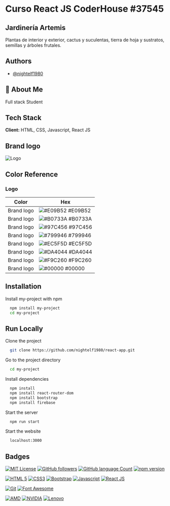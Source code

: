 # Curso React JS CoderHouse #37545
## Jardinería Artemis

Plantas de interior y exterior, cactus y suculentas, tierra de hoja y sustratos, semillas y árboles frutales.


## Authors

- [@nightelf1980](https://www.github.com/nightelf1980/)


## 🚀 About Me

Full stack Student


## Tech Stack

**Client:** HTML, CSS, Javascript, React JS


## Brand logo

![Logo](https://live.staticflickr.com/65535/52352460604_f02de0fccb_c.jpg)
## Color Reference

### Logo 

| Color             | Hex                                                                |
| ----------------- | ------------------------------------------------------------------ |
| Brand logo | ![#E09B52](https://via.placeholder.com/10/E09B52?text=+) #E09B52 |
| Brand logo | ![#B0733A](https://via.placeholder.com/10/B0733A2?text=+) #B0733A |
| Brand logo | ![#97C456](https://via.placeholder.com/10/97C456?text=+) #97C456 |
| Brand logo | ![#799946](https://via.placeholder.com/10/799946?text=+) #799946 |
| Brand logo | ![#EC5F5D](https://via.placeholder.com/10/EC5F5D?text=+) #EC5F5D |
| Brand logo | ![#DA4044](https://via.placeholder.com/10/DA4044?text=+) #DA4044 |
| Brand logo | ![#F9C260](https://via.placeholder.com/10/EC5F5D?text=+) #F9C260 |
| Brand logo | ![#00000](https://via.placeholder.com/10/00000?text=+) #00000 |



## Installation

Install my-project with npm

```bash
  npm install my-project
  cd my-project
```
    
## Run Locally

Clone the project

```bash
  git clone https://github.com/nightelf1980/react-app.git
```

Go to the project directory

```bash
  cd my-project
```

Install dependencies

```bash
  npm install
  npm install react-router-dom
  npm install bootstrap
  npm install firebase
```

Start the server

```bash
  npm run start
```

Start the website

```bash
  localhost:3000
```


## Badges

[![MIT License](https://img.shields.io/badge/License-MIT-green.svg)](https://choosealicense.com/licenses/mit/)
[![GitHub followers](https://img.shields.io/github/followers/nightelf1980?style=social)](https://github.com/nightelf1980/)
[![GitHub language Count](https://img.shields.io/github/languages/count/nightelf1980/react-app)](https://github.com/nightelf1980/react-app)
[![npm version](https://img.shields.io/npm/v/react.svg?style=flat)](https://www.npmjs.com/package/react)

[![HTML 5](https://img.shields.io/badge/-HTML5-F16529?style=for-the-badge&logo=html5&logoColor=white&style=plastic)](https://www.javascript.com/)
[![CSS3](https://img.shields.io/badge/-CSS3-315780?style=for-the-badge&logo=css3&logoColor=white&style=plastic)](https://www.javascript.com/)
[![Bootstrap](https://img.shields.io/badge/-Bootstrap-712cf9?style=for-the-badge&logo=bootstrap&logoColor=white&style=plastic)](https://getbootstrap.com/)
[![Javascript](https://img.shields.io/badge/JavaScript-323330?style=for-the-badge&logo=javascript&logoColor=F7DF1E&style=plastic)](https://www.javascript.com/)
[![React JS](https://img.shields.io/badge/-ReactJs-61DAFB?style=for-the-badge&logo=react&logoColor=white&style=plastic)](https://github.com/facebook/react/)

[![Git](https://img.shields.io/badge/-Git-f54d27?style=for-the-badge&logo=git&logoColor=white&style=plastic)](https://git-scm.com/)
[![Font Awesome](https://img.shields.io/badge/FontAwesome-146EBE?style=for-the-badge&logo=fontawesome&logoColor=white&style=plastic)](https://fontawesome.com/)

[![AMD](https://img.shields.io/badge/AMD-Ryzen_7_5800H-F46422?style=for-the-badge&logo=amd&logoColor=white&style=plastic)](https://www.amd.com/)
[![NVIDIA](https://img.shields.io/badge/NVIDIA-RTX3060-76B900?style=for-the-badge&logo=nvidia&logoColor=white&style=plastic)](https://www.nvidia.com/)
[![Lenovo](https://img.shields.io/badge/Lenovo-16P%20G2-E2231A?style=for-the-badge&logo=lenovo&logoColor=white&style=plastic)](https://www.lenovo.com/)